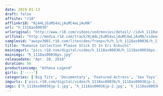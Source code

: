 ```yaml
---
date: 2019-01-13
draft: false
affsite: "r18"
afflinkr18: "NjA4LjEuMS4xLjAuMC4wLjAuMA"
url: "h_1118as00036"
urloriginal: "http://www.r18.com/videos/vod/movies/detail/-/id=h_1118as00036"
urlfinal: "http://media.r18.com/track/NjA4LjEuMS4xLjAuMC4wLjAuMA/videos/vod/movies/detail/-/id=h_1118as00036"
samplevid: "awspv3001.r18.com/litevideo/freepv/h/h_1/h_1118as00036/h_1118as00036_dmb_s.mp4"
title: "Romance Collection Please Stick It In Eri Kikuchi"
mainimgurl: "pics.r18.com/digital/video/h_1118as00036/h_1118as00036ps.jpg"
mainimgs: "h_1118as00036ps.jpg"
releasedate: "Apr. 20, 2018"
duration: 56
productioncomp: "Athena Legend"
girls: ['----']
categories: ['Big Tits', 'Documentary', 'Featured Actress', 'Sex Toys']
imgurls: ['pics.r18.com/digital/video/h_1118as00036/h_1118as00036jp-1.jpg', 'pics.r18.com/digital/video/h_1118as00036/h_1118as00036jp-2.jpg', 'pics.r18.com/digital/video/h_1118as00036/h_1118as00036jp-3.jpg', 'pics.r18.com/digital/video/h_1118as00036/h_1118as00036jp-4.jpg', 'pics.r18.com/digital/video/h_1118as00036/h_1118as00036jp-5.jpg', 'pics.r18.com/digital/video/h_1118as00036/h_1118as00036jp-6.jpg', 'pics.r18.com/digital/video/h_1118as00036/h_1118as00036jp-7.jpg', 'pics.r18.com/digital/video/h_1118as00036/h_1118as00036jp-8.jpg', 'pics.r18.com/digital/video/h_1118as00036/h_1118as00036jp-9.jpg', 'pics.r18.com/digital/video/h_1118as00036/h_1118as00036jp-10.jpg', 'pics.r18.com/digital/video/h_1118as00036/h_1118as00036jp-11.jpg', 'pics.r18.com/digital/video/h_1118as00036/h_1118as00036jp-12.jpg', 'pics.r18.com/digital/video/h_1118as00036/h_1118as00036jp-13.jpg', 'pics.r18.com/digital/video/h_1118as00036/h_1118as00036jp-14.jpg', 'pics.r18.com/digital/video/h_1118as00036/h_1118as00036jp-15.jpg', 'pics.r18.com/digital/video/h_1118as00036/h_1118as00036jp-16.jpg', 'pics.r18.com/digital/video/h_1118as00036/h_1118as00036jp-17.jpg', 'pics.r18.com/digital/video/h_1118as00036/h_1118as00036jp-18.jpg', 'pics.r18.com/digital/video/h_1118as00036/h_1118as00036jp-19.jpg', 'pics.r18.com/digital/video/h_1118as00036/h_1118as00036jp-20.jpg']
imgs: ['h_1118as00036jp-1.jpg', 'h_1118as00036jp-2.jpg', 'h_1118as00036jp-3.jpg', 'h_1118as00036jp-4.jpg', 'h_1118as00036jp-5.jpg', 'h_1118as00036jp-6.jpg', 'h_1118as00036jp-7.jpg', 'h_1118as00036jp-8.jpg', 'h_1118as00036jp-9.jpg', 'h_1118as00036jp-10.jpg', 'h_1118as00036jp-11.jpg', 'h_1118as00036jp-12.jpg', 'h_1118as00036jp-13.jpg', 'h_1118as00036jp-14.jpg', 'h_1118as00036jp-15.jpg', 'h_1118as00036jp-16.jpg', 'h_1118as00036jp-17.jpg', 'h_1118as00036jp-18.jpg', 'h_1118as00036jp-19.jpg', 'h_1118as00036jp-20.jpg']
---
```

